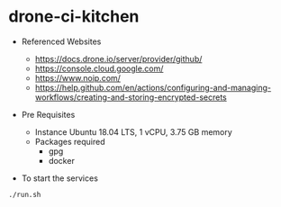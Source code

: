 # drone-ci-kitchen

- Referenced Websites
    - https://docs.drone.io/server/provider/github/
    - https://console.cloud.google.com/
    - https://www.noip.com/
    - https://help.github.com/en/actions/configuring-and-managing-workflows/creating-and-storing-encrypted-secrets
    

- Pre Requisites
    - Instance Ubuntu 18.04 LTS, 1 vCPU, 3.75 GB memory
    - Packages required
        - gpg
        - docker
        
        
- To start the services
```bash
./run.sh
```
    
    
    

    
    
